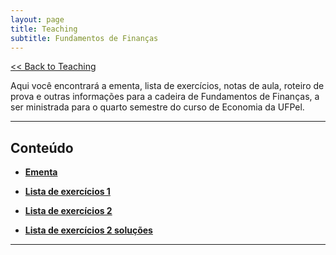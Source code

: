 ```yaml
---
layout: page
title: Teaching
subtitle: Fundamentos de Finanças
---
```


[<< Back to Teaching](/teaching)

Aqui você encontrará a ementa, lista de exercícios, notas de aula, roteiro de prova e outras informações para a cadeira de Fundamentos de Finanças, a ser ministrada para o quarto semestre do curso de Economia da UFPel.

---

## Conteúdo

- **[Ementa](/files/financas.pdf)**

- **[Lista de exercícios 1](/files/finance-lista1.pdf)**

- **[Lista de exercícios 2](/files/finance-lista2.pdf)**

- **[Lista de exercícios 2 soluções](/files/finance_lista_sol.pdf)**

---
